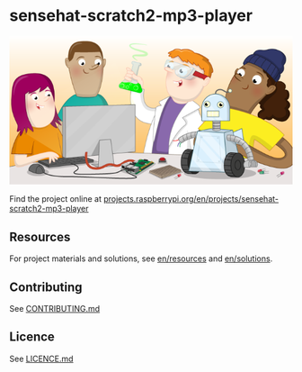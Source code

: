 # sensehat-scratch2-mp3-player

![sensehat-scratch2-mp3-player](banner.png)

Find the project online at [projects.raspberrypi.org/en/projects/sensehat-scratch2-mp3-player](https://projects.raspberrypi.org/en/projects/sensehat-scratch2-mp3-player)

## Resources
For project materials and solutions, see [en/resources](https://github.com/raspberrypilearning/sensehat-scratch2-mp3-player/tree/master/en/resources) and [en/solutions](https://github.com/raspberrypilearning/sensehat-scratch2-mp3-player/tree/master/en/solutions).

## Contributing
See [CONTRIBUTING.md](CONTRIBUTING.md)

## Licence
 See [LICENCE.md](LICENCE.md)